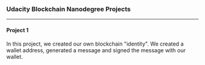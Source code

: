 ### Udacity Blockchain Nanodegree Projects

--------------------------------------------------------------------------------

#### Project 1

In this project, we created our own blockchain "identity". We created a wallet address, generated a message and signed the message with our wallet.

